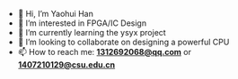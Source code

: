 - 👋 Hi, I’m Yaohui Han
- 👀 I’m interested in FPGA/IC Design
- 🌱 I’m currently learning the ysyx project
- 💞️ I’m looking to collaborate on designing a powerful CPU
- 📫 How to reach me: **1312692068@qq.com** or **1407210129@csu.edu.cn**

<!---
Han-0107/Han-0107 is a ✨ special ✨ repository because its `README.md` (this file) appears on your GitHub profile.
You can click the Preview link to take a look at your changes.
--->

